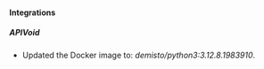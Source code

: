 
#### Integrations

##### APIVoid

- Updated the Docker image to: *demisto/python3:3.12.8.1983910*.

